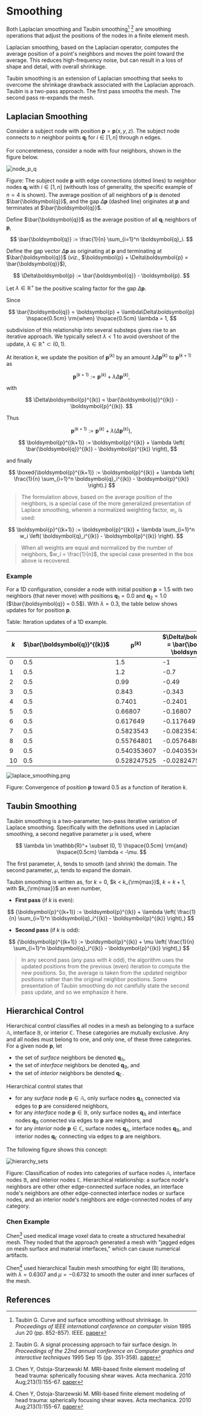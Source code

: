 # Smoothing

Both Laplacian smoothing and Taubin smoothing[^Taubin_1995a] [^Taubin_1995b] are smoothing operations that adjust the positions of the nodes in a finite element mesh.

Laplacian smoothing, based on the Laplacian operator, computes the average position of a point's neighbors and moves the point toward the average.  This reduces high-frequency noise, but can result in a loss of shape and detail, with overall shrinkage.  

Taubin smoothing is an extension of Laplacian smoothing that seeks to overcome the shrinkage drawback associated with the Laplacian approach.   Taubin is a two-pass approach.  The first pass smooths the mesh.  The second pass re-expands the mesh.

## Laplacian Smoothing

Consider a subject node with position $\boldsymbol{p} = \boldsymbol{p}(x, y, z)$.  The subject node connects to $n$ neighbor points $\boldsymbol{q}_i$ for $i \in [1, n]$ through $n$ edges. 

For concereteness, consider a node with four neighbors, shown in the figure below.

![node_p_q](node_p_q.png)

Figure: The subject node $\boldsymbol{p}$ with edge connections (dotted lines) to neighbor nodes $\boldsymbol{q}_i$ with $i \in [1, n]$ (withouth loss of generality, the specific example of $n=4$ is shown).  The average position of all neighbors of $\boldsymbol{p}$ is denoted $\bar{\boldsymbol{q}}$, and the gap $\Delta \boldsymbol{p}$ (dashed line) originates at $\boldsymbol{p}$ and terminates at $\bar{\boldsymbol{q}}$.

Define $\bar{\boldsymbol{q}}$ as the average position of all $\boldsymbol{q}_i$ neighbors of $\boldsymbol{p}$,

$$ \bar{\boldsymbol{q}} := \frac{1}{n} \sum_{i=1}^n \boldsymbol{q}_i.  $$

Define the gap vector $\Delta\boldsymbol{p}$ as originating at $\boldsymbol{p}$ and terminating at $\bar{\boldsymbol{q}}$ (*viz.*, $\boldsymbol{p} + \Delta\boldsymbol{p} = \bar{\boldsymbol{q}}$),

$$ \Delta\boldsymbol{p} := \bar{\boldsymbol{q}} - \boldsymbol{p}. $$

Let $\lambda \in \mathbb{R}^+$ be the positive scaling factor for the gap $\Delta\boldsymbol{p}$.

Since 

$$ \bar{\boldsymbol{q}} = \boldsymbol{p} + \lambda\Delta\boldsymbol{p} \hspace{0.5cm} \rm{when} \hspace{0.5cm} \lambda = 1, $$

subdivision of this relationship into several substeps gives rise to an iterative approach.
We typically select $\lambda < 1$ to avoid overshoot of the update, $\lambda \in \mathbb{R}^+ \subset (0, 1)$.

At iteration $k$, we update the position of $\boldsymbol{p}^{(k)}$ by an amount $\lambda \Delta\boldsymbol{p}^{(k)}$ to $\boldsymbol{p}^{(k+1)}$ as

$$ \boldsymbol{p}^{(k+1)} := \boldsymbol{p}^{(k)} + \lambda \Delta\boldsymbol{p}^{(k)}, $$

with

$$ \Delta\boldsymbol{p}^{(k)} = \bar{\boldsymbol{q}}^{(k)} - \boldsymbol{p}^{(k)}. $$

Thus 

$$ \boldsymbol{p}^{(k+1)} := \boldsymbol{p}^{(k)} + \lambda \left( \Delta\boldsymbol{p}^{(k)}\right), $$

$$ \boldsymbol{p}^{(k+1)} := \boldsymbol{p}^{(k)} + \lambda \left( \bar{\boldsymbol{q}}^{(k)} - \boldsymbol{p}^{(k)} \right), $$

and finally

$$ \boxed{\boldsymbol{p}^{(k+1)} := \boldsymbol{p}^{(k)} + \lambda \left( \frac{1}{n} \sum_{i=1}^n \boldsymbol{q}_i^{(k)} - \boldsymbol{p}^{(k)} \right).} $$

> The formulation above, based on the average position of the neighbors, is a special case of the more generalized presentation of Laplace smoothing, wherein a normalized weighting factor, $w_i$, is used: 

$$ \boldsymbol{p}^{(k+1)} := \boldsymbol{p}^{(k)} + \lambda \sum_{i=1}^n w_i \left( \boldsymbol{q}_i^{(k)} - \boldsymbol{p}^{(k)} \right). $$

> When all weights are equal and normalized by the number of neighbors, $w_i = \frac{1}{n}$, the special case presented in the box above is recovered.

### Example

For a 1D configuration, consider a node with initial position $\boldsymbol{p} = 1.5$ with two neighbors (that never move) with positions $\boldsymbol{q}_1 = 0.0$ and $\boldsymbol{q}_2 = 1.0$ ($\bar{\boldsymbol{q}} = 0.5$).  With $\lambda = 0.3$, the table below shows updates for for position $\boldsymbol{p}$.

Table: Iteration updates of a 1D example.

$k$ | $\bar{\boldsymbol{q}}^{(k)}$ | $\boldsymbol{p}^{(k)}$ | $\Delta\boldsymbol{p}^{(k)} = \bar{\boldsymbol{q}} - \boldsymbol{p}^{(k)}$ | $\lambda \Delta\boldsymbol{p}^{(k)}$
--- | --- | --- | --- | ---
0 | 0.5 | 1.5 | -1 | -0.3
1 | 0.5 | 1.2 | -0.7 | -0.21
2 | 0.5 | 0.99 | -0.49 | -0.147
3 | 0.5 | 0.843 | -0.343 | -0.1029
4 | 0.5 | 0.7401 | -0.2401 | -0.07203
5 | 0.5 | 0.66807 | -0.16807 | -0.050421
6 | 0.5 | 0.617649 | -0.117649 | -0.0352947
7 | 0.5 | 0.5823543 | -0.0823543 | -0.02470629
8 | 0.5 | 0.55764801 | -0.05764801 | -0.017294403
9 | 0.5 | 0.540353607 | -0.040353607 | -0.012106082
10 | 0.5 | 0.528247525 | -0.028247525 | -0.008474257

![laplace_smoothing.png](laplace_smoothing.png)

Figure: Convergence of position $\boldsymbol{p}$ toward $0.5$ as a function of iteration $k$.

## Taubin Smoothing

Taubin smoothing is a two-parameter, two-pass iterative variation of Laplace smoothing.
Specifically with the definitions used in Laplacian smoothing, a second negative parameter $\mu$ is used, where

$$ \lambda \in \mathbb{R}^+ \subset (0, 1) \hspace{0.5cm} \rm{and} \hspace{0.5cm} \lambda < -\mu. $$

The first parameter, $\lambda$, tends to smooth (and shrink) the domain.  The second parameter, $\mu$, tends to expand the domain.

Taubin smoothing is written as, for $k = 0$, $k < k_{\rm{max}}$, $k = k+1$, with $k_{\rm{max}}$ an even number,

* **First pass** (if $k$ is even):

$$ {\boldsymbol{p}^{(k+1)} := \boldsymbol{p}^{(k)} + \lambda \left( \frac{1}{n} \sum_{i=1}^n \boldsymbol{q}_i^{(k)} - \boldsymbol{p}^{(k)} \right),} $$

* **Second pass** (if $k$ is odd):

$$ {\boldsymbol{p}^{(k+1)} := \boldsymbol{p}^{(k)} + \mu \left( \frac{1}{n} \sum_{i=1}^n \boldsymbol{q}_i^{(k)} - \boldsymbol{p}^{(k)} \right),} $$


> In any second pass (any pass with $k$ odd), the algorithm uses the updated positions from the previous (even) iteration to compute the new positions.  So, the average is taken from the updated neighbor positions rather than the original neighbor positions.  Some presentation of Taubin smoothing do not carefully state the second pass update, and so we emphasize it here.

## Hierarchical Control

Hierarchical control classifies all nodes in a mesh as belonging to a surface $\mathbb{A}$, interface $\mathbb{B}$, or interior $\mathbb{C}$.  These categories are mutually exclusive.  Any and all nodes must belong to one, and only one, of these three categories.  For a given node $\boldsymbol{p}$, let

* the set of *surface* neighbors be denoted $\boldsymbol{q}_{\mathbb{A}}$,
* the set of *interface* neighbors be denoted $\boldsymbol{q}_{\mathbb{B}}$, and
* the set of *interior* neighbors be denoted $\boldsymbol{q}_{\mathbb{C}}$.

Hierarchical control states that

* for any *surface* node $\boldsymbol{p} \in \mathbb{A}$, only surface nodes $\boldsymbol{q}_{\mathbb{A}}$ connected via edges to $\boldsymbol{p}$ are considered neighbors,
* for any *interface* node $\boldsymbol{p} \in \mathbb{B}$, only surface nodes $\boldsymbol{q}_{\mathbb{A}}$ and interface nodes $\boldsymbol{q}_{\mathbb{B}}$ connected via edges to $\boldsymbol{p}$ are neighbors, and
* for any *interior* node $\boldsymbol{p} \in \mathbb{C}$, surface nodes $\boldsymbol{q}_{\mathbb{A}}$, interface nodes $\boldsymbol{q}_{\mathbb{B}}$, and interior nodes $\boldsymbol{q}_{\mathbb{C}}$ connecting via edges to $\boldsymbol{p}$ are neighbors.

The following figure shows this concept:

![hierarchy_sets](hierarchy_sets.png)

Figure: Classification of nodes into categories of surface nodes $\mathbb{A}$, interface nodes $\mathbb{B}$, and interior nodes $\mathbb{C}$.  Hierarchical relationship: a surface node's neighbors are other other edge-connected surface nodes, an interface node's neighbors are other edge-connected interface nodes or surface nodes, and an interior node's neighbors are edge-connected nodes of any category.

### Chen Example

Chen[^Chen_2010] used medical image voxel data to create a structured hexahedral mesh.   They noded that the approach generated a mesh with "jagged edges on mesh surface and material interfaces," which can cause numerical artifacts.  

Chen[^Chen_2010] used hierarchical Taubin mesh smoothing for eight (8) iterations, with $\lambda = 0.6307$ and $\mu = -0.6732$ to smooth the outer and inner surfaces of the mesh.

## References

[^Taubin_1995a]: Taubin G. Curve and surface smoothing without shrinkage. In *Proceedings of IEEE international conference on computer vision* 1995 Jun 20 (pp. 852-857). IEEE.  [paper](https://ieeexplore.ieee.org/stamp/stamp.jsp?arnumber=466848)

[^Taubin_1995b]: Taubin G. A signal processing approach to fair surface design. In *Proceedings of the 22nd annual conference on Computer graphics and interactive techniques* 1995 Sep 15 (pp. 351-358). [paper](https://dl.acm.org/doi/pdf/10.1145/218380.218473)

[^Chen_2010]: Chen Y, Ostoja-Starzewski M. MRI-based finite element modeling of head trauma: spherically focusing shear waves. Acta mechanica. 2010 Aug;213(1):155-67. [paper](https://link.springer.com/content/pdf/10.1007/s00707-009-0274-0.pdf)
